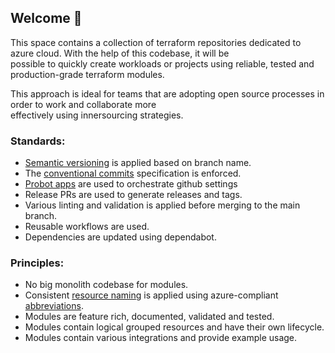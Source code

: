 ## Welcome 👋
This space contains a collection of terraform repositories dedicated to azure cloud. With the help of this codebase, it will be  
possible to quickly create workloads or projects using reliable, tested and production-grade terraform modules.

This approach is ideal for teams that are adopting open source processes in order to work and collaborate more  
effectively using innersourcing strategies.

### Standards:

* [Semantic versioning](https://semver.org/) is applied based on branch name.
* The [conventional commits](https://www.conventionalcommits.org/en/v1.0.0/) specification is enforced.
* [Probot apps](https://probot.github.io/docs/development/) are used to orchestrate github settings
* Release PRs are used to generate releases and tags.
* Various linting and validation is applied before merging to the main branch.
* Reusable workflows are used.
* Dependencies are updated using dependabot.

### Principles:

* No big monolith codebase for modules.
* Consistent [resource naming](https://learn.microsoft.com/en-us/azure/cloud-adoption-framework/ready/azure-best-practices/resource-naming) is applied using azure-compliant [abbreviations](https://learn.microsoft.com/en-us/azure/cloud-adoption-framework/ready/azure-best-practices/resource-abbreviations).
* Modules are feature rich, documented, validated and tested.
* Modules contain logical grouped resources and have their own lifecycle.
* Modules contain various integrations and provide example usage.
